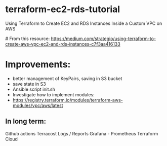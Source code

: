 # terraform-ec2-rds-tutorial

Using Terraform to Create EC2 and RDS Instances Inside a Custom VPC on AWS

# From this resource:
https://medium.com/strategio/using-terraform-to-create-aws-vpc-ec2-and-rds-instances-c7f3aa416133

# Improvements:

  - better management of KeyPairs, saving in S3 bucket
  - save state in S3
  - Ansible script init.sh
  - Investigate how to implement modules:
  - https://registry.terraform.io/modules/terraform-aws-modules/vpc/aws/latest

## In long term:

Github actions
Terracost
Logs / Reports Grafana - Prometheus
Terraform Cloud
